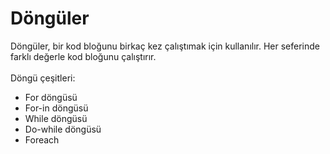 <h1>Döngüler</h1>
Döngüler, bir kod bloğunu birkaç kez çalıştımak için kullanılır. Her seferinde farklı değerle kod bloğunu çalıştırır. <br><br>
Döngü çeşitleri:
<ul>
  <li>For döngüsü</li>
  <li>For-in döngüsü</li>
  <li>While döngüsü</li>
  <li>Do-while döngüsü </li>
  <li>Foreach</li>
</ul>
  

